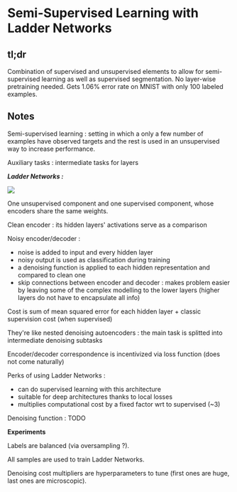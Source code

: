 # Semi-Supervised Learning with Ladder Networks

## tl;dr

Combination of supervised and unsupervised elements to allow for semi-supervised learning as well as supervised segmentation. No layer-wise pretraining needed. Gets 1.06% error rate on MNIST with only 100 labeled examples.

## Notes

Semi-supervised learning : setting in which a only a few number of examples have observed targets and the rest is used in an unsupervised way to increase performance.

Auxiliary tasks : intermediate tasks for layers

***Ladder Networks :***

![](sslln.png)

One unsupervised component and one supervised component, whose encoders share the same weights.

Clean encoder : its hidden layers' activations serve as a comparison

Noisy encoder/decoder : 

* noise is added to input and every hidden layer
* noisy output is used as classification during training
* a denoising function is applied to each hidden representation and compared to clean one
* skip connections between encoder and decoder : makes problem easier by leaving some of the complex modelling to the lower layers (higher layers do not have to encapsulate all info)

Cost is sum of mean squared error for each hidden layer + classic supervision cost (when supervised)

They're like nested denoising autoencoders : the main task is splitted into intermediate denoising subtasks

Encoder/decoder correspondence is incentivized via loss function (does not come naturally)

Perks of using Ladder Networks :

* can do supervised learning with this architecture
* suitable for deep architectures thanks to local losses
* multiplies computational cost by a fixed factor wrt to supervised (~3)

Denoising function : TODO

**Experiments**

Labels are balanced (via oversampling ?).

All samples are used to train Ladder Networks.

Denoising cost multipliers are hyperparameters to tune (first ones are huge, last ones are microscopic).


